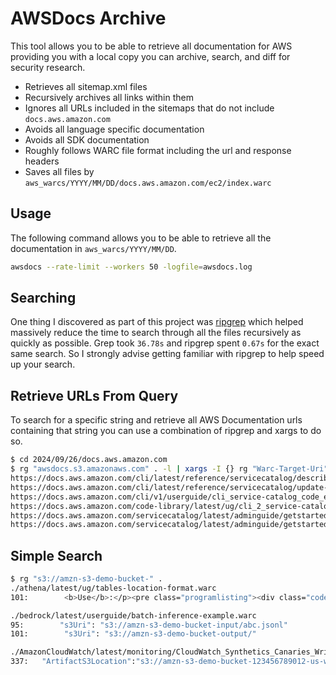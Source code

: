 # AWSDocs Archive

This tool allows you to be able to retrieve all documentation for AWS providing you with a local copy you can archive, search, and diff for security research.

- Retrieves all sitemap.xml files
- Recursively archives all links within them
- Ignores all URLs included in the sitemaps that do not include `docs.aws.amazon.com`
- Avoids all language specific documentation
- Avoids all SDK documentation
- Roughly follows WARC file format including the url and response headers
- Saves all files by `aws_warcs/YYYY/MM/DD/docs.aws.amazon.com/ec2/index.warc`

## Usage

The following command allows you to be able to retrieve all the documentation in `aws_warcs/YYYY/MM/DD`.

```bash
awsdocs --rate-limit --workers 50 -logfile=awsdocs.log
```

## Searching

One thing I discovered as part of this project was [ripgrep](https://github.com/BurntSushi/ripgrep) which helped massively reduce the time to search through all the files recursively as quickly as possible. Grep took `36.78s` and ripgrep spent `0.67s` for the exact same search. So I strongly advise getting familiar with ripgrep to help speed up your search. 

## Retrieve URLs From Query

To search for a specific string and retrieve all AWS Documentation urls containing that string you can use a combination of ripgrep and xargs to do so. 

```bash
$ cd 2024/09/26/docs.aws.amazon.com
$ rg "awsdocs.s3.amazonaws.com" . -l | xargs -I {} rg "Warc-Target-Uri" {} | awk '{print $2}' | sort | uniq
https://docs.aws.amazon.com/cli/latest/reference/servicecatalog/describe-provisioning-artifact.html
https://docs.aws.amazon.com/cli/latest/reference/servicecatalog/update-provisioning-artifact.html
https://docs.aws.amazon.com/cli/v1/userguide/cli_service-catalog_code_examples.html
https://docs.aws.amazon.com/code-library/latest/ug/cli_2_service-catalog_code_examples.html
https://docs.aws.amazon.com/servicecatalog/latest/adminguide/getstarted-product.html
https://docs.aws.amazon.com/servicecatalog/latest/adminguide/getstarted-template.html
```

## Simple Search

```bash
$ rg "s3://amzn-s3-demo-bucket-" .
./athena/latest/ug/tables-location-format.warc
101:        <b>Use</b>:</p><pre class="programlisting"><div class="code-btn-container"></div><!--DEBUG: cli ()--><code class="nohighlight">s3://amzn-s3-demo-bucket/<code class="replaceable">folder</code>/</code></pre><pre class="programlisting"><div class="code-btn-container"></div><!--DEBUG: cli ()--><code class="nohighlight">s3://amzn-s3-demo-bucket-<code class="replaceable">metadata</code>-s3alias/<code class="replaceable">folder</code>/</code></pre><p>Do not use any of the following items for specifying the <code class="code">LOCATION</code> for your

./bedrock/latest/userguide/batch-inference-example.warc
95:        "s3Uri": "s3://amzn-s3-demo-bucket-input/abc.jsonl"
101:        "s3Uri": "s3://amzn-s3-demo-bucket-output/"

./AmazonCloudWatch/latest/monitoring/CloudWatch_Synthetics_Canaries_WritingCanary_Nodejs.warc
337:   "ArtifactS3Location":"s3://amzn-s3-demo-bucket-123456789012-us-west-2",
```
